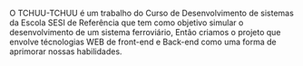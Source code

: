 O TCHUU-TCHUU é um trabalho do Curso de Desenvolvimento de sistemas da Escola SESI de Referência que tem como objetivo simular o desenvolvimento de um sistema ferroviário, Então criamos o projeto que envolve técnologias WEB de front-end e Back-end como uma forma de aprimorar nossas habilidades.
